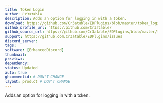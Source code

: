```yaml
---
title: Token Login
author: Cr3atable
description: Adds an option for logging in with a token.
download: https://github.com/Cr3atable/EDPlugins/blob/master/token_login.js
github_profile_url: https://github.com/Cr3atable/
github_source_url: https://github.com/Cr3atable/EDPlugins/blob/master/token_login.js
support: https://github.com/Cr3atable/EDPlugins/issues
discord_server:
tags: 
software: [EnhancedDiscord]
thumbnail:
previews:
dependency:
status: Updated
auto: true
ghcommentid: # DON'T CHANGE
layout: product # DON'T CHANGE
---
```

Adds an option for logging in with a token.
